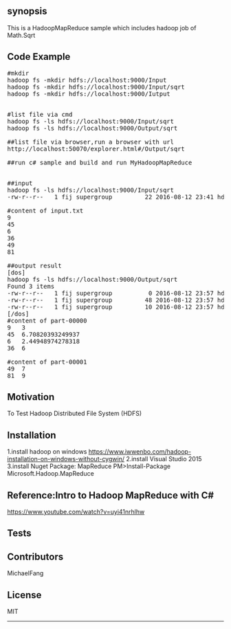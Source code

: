 ## synopsis
This is a HadoopMapReduce sample which includes hadoop job of Math.Sqrt

## Code Example
<pre>
#mkdir
hadoop fs -mkdir hdfs://localhost:9000/Input
hadoop fs -mkdir hdfs://localhost:9000/Input/sqrt
hadoop fs -mkdir hdfs://localhost:9000/Iutput


#list file via cmd
hadoop fs -ls hdfs://localhost:9000/Input/sqrt
hadoop fs -ls hdfs://localhost:9000/Output/sqrt

##list file via browser,run a browser with url 
http://localhost:50070/explorer.html#/Output/sqrt

##run c# sample and build and run MyHadoopMapReduce


##input
hadoop fs -ls hdfs://localhost:9000/Input/sqrt
-rw-r--r--   1 fij supergroup         22 2016-08-12 23:41 hdfs://localhost:9000/Input/sqrt/input.txt

#content of input.txt
9
45
6
36
49
81

##output result
[dos]
hadoop fs -ls hdfs://localhost:9000/Output/sqrt
Found 3 items
-rw-r--r--   1 fij supergroup          0 2016-08-12 23:57 hdfs://localhost:9000/Output/sqrt/_SUCCESS
-rw-r--r--   1 fij supergroup         48 2016-08-12 23:57 hdfs://localhost:9000/Output/sqrt/part-00000
-rw-r--r--   1 fij supergroup         10 2016-08-12 23:57 hdfs://localhost:9000/Output/sqrt/part-00001
[/dos]
#content of part-00000
9	3
45	6.70820393249937
6	2.44948974278318
36	6

#content of part-00001
49	7
81	9
</pre>


## Motivation
To Test Hadoop Distributed File System (HDFS)

## Installation
1.install hadoop on windows
   https://www.iwwenbo.com/hadoop-installation-on-windows-without-cygwin/
2.install Visual Studio 2015
3.install Nuget Package: MapReduce
  PM>Install-Package Microsoft.Hadoop.MapReduce

## Reference:Intro to Hadoop MapReduce with C#
https://www.youtube.com/watch?v=uyi41nrhlhw

## Tests


## Contributors

MichaelFang 

## License
MIT 
<hr>

